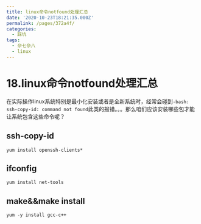 ```yaml
---
title: linux命令notfound处理汇总
date: '2020-10-23T18:21:35.000Z'
permalink: /pages/372a4f/
categories:
  - 踩坑
tags:
  - 杂七杂八
  - linux
---
```


# 18.linux命令notfound处理汇总

在实际操作linux系统特别是最小化安装或者是全新系统时，经常会碰到`-bash: ssh-copy-id: command not found`此类的报错。。。那么咱们应该安装哪些包才能让系统包含这些命令呢？ 

## ssh-copy-id

```text
yum install openssh-clients*
```

## ifconfig

```text
yum install net-tools
```

## make&&make install

```text
yum -y install gcc-c++
```

